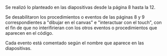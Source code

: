 Se realizó lo planteado en las diapositivas desde la página 8 hasta la 12.

Se desabilitaron los procedimientos o eventos de las páginas 8 y 9 correspondientes a "dibujar en el canvas" e 
"interactuar con el touch", con el fin de que no interifirieran con los otros eventos o procedimientos que aparecen en el 
código.

Cada evento está comentado según el nombre que aparece en las diapositivas.
